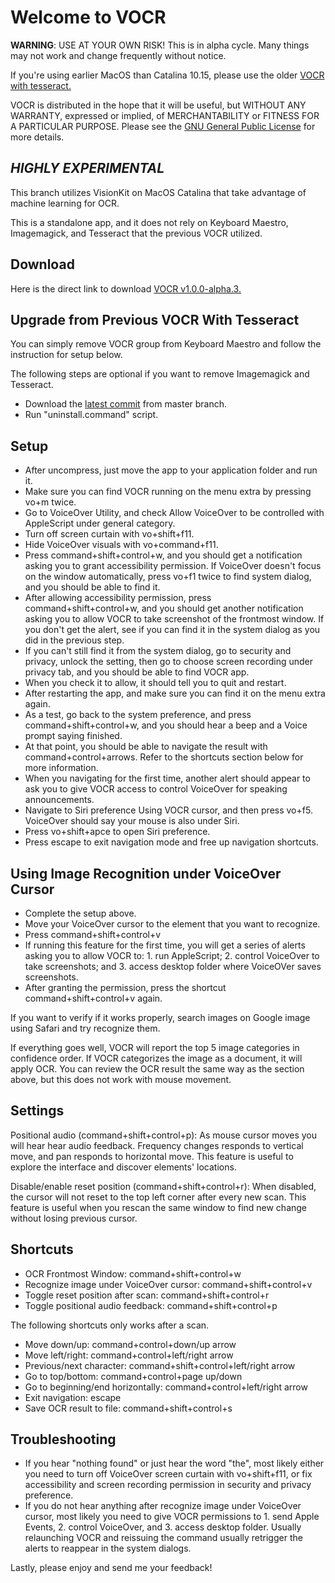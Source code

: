 # Welcome to VOCR
**WARNING**: USE AT YOUR OWN RISK! This is in alpha cycle. Many things may not work and change frequently without notice.

If you're using earlier MacOS than Catalina 10.15, please use the older [VOCR with tesseract.](https://github.com/chigkim/VOCR/tree/tesseract)

VOCR is distributed in the hope that it will be useful, but WITHOUT ANY WARRANTY, expressed or implied, of MERCHANTABILITY or FITNESS FOR A PARTICULAR PURPOSE. Please see the [GNU General Public License](http://www.gnu.org/licenses/) for more details.

## ***HIGHLY EXPERIMENTAL***
This branch utilizes VisionKit on MacOS Catalina that take advantage of machine learning for OCR.

This is a standalone app, and it does not rely on Keyboard Maestro, Imagemagick, and Tesseract that the previous VOCR utilized.

## Download
Here is the direct link to download [VOCR v1.0.0-alpha.3.](https://github.com/chigkim/VOCR/releases/download/v1.0.0-alpha.3/VOCR.v1.0.0-alpha.3.zip)

## Upgrade from Previous VOCR With Tesseract
You can simply remove VOCR group from Keyboard Maestro and follow the instruction for setup below.

The following steps are optional if you want to remove Imagemagick and Tesseract.

* Download the [latest commit](https://github.com/chigkim/VOCR/archive/master.zip) from master branch.
* Run "uninstall.command" script.

## Setup
* After uncompress, just move the app to your application folder and run it.
* Make sure you can find VOCR running on the menu extra  by pressing vo+m twice.
* Go to VoiceOver Utility, and check Allow VoiceOver to be controlled with AppleScript under general category.
* Turn off screen curtain with vo+shift+f11.
* Hide VoiceOver visuals with vo+command+f11.
* Press command+shift+control+w, and you should get a notification asking you to grant accessibility permission. If VoiceOver doesn't focus on the window automatically, press vo+f1 twice to find system dialog, and you should be able to find it.
* After allowing accessibility permission, press command+shift+control+w, and you should get another notification asking you to allow VOCR to take screenshot of the frontmost window. If you don't get the alert, see if you can find it in the system dialog as you did in the previous step.
* If you can't still find it from the system dialog, go to security and privacy, unlock the setting, then go to choose screen recording under privacy tab, and you should be able to find VOCR app.
* When you check it to allow, it should tell you to quit and restart.
* After restarting the app, and make sure you can find it on the menu extra again.
* As a test, go back to the system preference, and press command+shift+control+w, and you should hear a beep and a Voice prompt saying finished.
* At that point, you should be able to navigate the result with command+control+arrows. Refer to the shortcuts section below for more information.
* When you navigating for the first time, another alert should appear to ask  you to give VOCR access to control VoiceOver for speaking announcements.
* Navigate to Siri preference Using VOCR cursor, and then press vo+f5. VoiceOver should say your mouse is also under Siri.
* Press vo+shift+apce to open Siri preference.
* Press escape to exit navigation mode and free up navigation shortcuts.

## Using Image Recognition under VoiceOver Cursor
* Complete the setup above.
* Move your VoiceOver cursor to the element that you want to recognize.
* Press command+shift+control+v
* If running this feature for the first time, you will get a series of alerts asking you to allow VOCR to: 1. run AppleScript; 2. control VoiceOver to take screenshots; and 3. access desktop folder where VoiceOVer saves screenshots.
* After granting the permission, press the shortcut command+shift+control+v again.

If you want to verify if it works properly, search images on Google image using Safari and try recognize them.

If everything goes well, VOCR will report the top 5 image categories in confidence order. If VOCR categorizes the image as a document, it will apply OCR. You can review the OCR result the same way as the section above, but this does not work with mouse movement.

## Settings
Positional audio (command+shift+control+p): As mouse cursor moves you will hear hear audio feedback. Frequency changes responds to vertical move, and pan responds to horizontal move. This feature is useful to explore the interface and discover elements' locations.

Disable/enable reset position (command+shift+control+r): When disabled, the cursor will not reset to the top left corner after every new scan. This feature is useful when you rescan the same window to find new change without losing previous cursor.

## Shortcuts
* OCR Frontmost Window: command+shift+control+w
* Recognize image under VoiceOver cursor: command+shift+control+v
* Toggle reset position after scan: command+shift+control+r
* Toggle positional audio feedback: command+shift+control+p

The following shortcuts only works after a scan.

* Move down/up: command+control+down/up arrow
* Move left/right: command+control+left/right arrow
* Previous/next character: command+shift+control+left/right arrow
* Go to top/bottom: command+control+page up/down
* Go to beginning/end horizontally: command+control+left/right arrow
* Exit navigation: escape
* Save OCR result to file: command+shift+control+s

## Troubleshooting
* If you hear "nothing found" or just hear the word "the", most likely either you need to turn off VoiceOver screen curtain with vo+shift+f11, or fix accessibility and screen recording  permission in security and privacy preference.
* If you do not hear anything after recognize image under VoiceOver cursor, most likely you need to give   VOCR permissions to 1. send Apple Events, 2. control VoiceOver, and 3. access desktop folder. Usually relaunching VOCR and reissuing the command usually retrigger the alerts to reappear in the system dialogs.

Lastly, please enjoy and send me your feedback!

